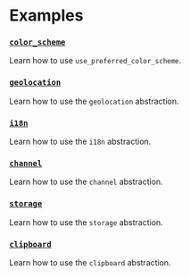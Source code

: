 # Examples

### [`color_scheme`](./color_scheme/)
Learn how to use `use_preferred_color_scheme`.

### [`geolocation`](./geolocation/)
Learn how to use the `geolocation` abstraction.

### [`i18n`](./i18n/)
Learn how to use the `i18n` abstraction.

### [`channel`](./channel/)
Learn how to use the `channel` abstraction.

### [`storage`](./storage/)
Learn how to use the `storage` abstraction.

### [`clipboard`](./clipboard/)
Learn how to use the `clipboard` abstraction.
